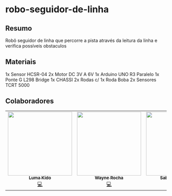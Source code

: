 # robo-seguidor-de-linha

## Resumo

Robô seguidor de linha que percorre a pista através da leitura da linha e verifica possíveis obstaculos

## Materiais

1x Sensor HCSR-04
2x Motor DC 3V A 6V
1x Arduino UNO R3 Paralelo
1x Ponte G L298 Bridge
1x CHASSI
2x Rodas c/ 1x Roda Boba
2x Sensores TCRT 5000

## Colaboradores

<table>
<tr><td align="center"><a href="https://github.com/LumaKido"><img src="https://avatars.githubusercontent.com/u/89153095" width="200px;" alt=""/><br /><sub><b>Luma Kido</b></sub></a><br /><a href="https://github.com/WayneRochaEtec/robo-seguidor-de-linha/" title="Code">💻</a></td>
  <td align="center"><a href="https://github.com/WayneRocha"><img src="https://avatars.githubusercontent.com/u/62760711?v=4" width="200px;" alt=""/><br /><sub><b>Wayne Rocha</b></sub></a><br /><a href="https://github.com/WayneRochaEtec/robo-seguidor-de-linha/" title="Code">💻</a></td>
  <td align="center"><a href="https://github.com/SABRINANOGUEIRA"><img src="https://avatars.githubusercontent.com/u/28880197?v=4" width="200px;" alt=""/><br /><sub><b>Sabrina Nogueira</b></sub></a><br /><a href="https://github.com/WayneRochaEtec/robo-seguidor-de-linha/" title="Code">💻</a></td>
  <td align="center"><a href="https://github.com/NayaraNasaria"><img src="https://avatars.githubusercontent.com/u/85569222?v=4" width="200px;" alt=""/><br /><sub><b>Nayara Nasaria</b></sub></a><br /><a href="https://github.com/WayneRochaEtec/robo-seguidor-de-linha/" title="Code">💻</a></td>
  <td align="center"><a href="https://github.com/Rubens-Sandoval"><img src="https://avatars.githubusercontent.com/u/66434761?v=4" width="200px;" alt=""/><br /><sub><b>Rubens Sandoval</b></sub></a><br /><a href="https://github.com/WayneRochaEtec/robo-seguidor-de-linha/" title="Code">💻</a></td>
  <td align="center"><a href="https://github.com/YasminMello"><img src="https://avatars.githubusercontent.com/u/88786422?v=4" width="200px;" alt=""/><br /><sub><b>Yasmin Carvalho</b></sub></a><br /><a href="https://github.com/WayneRochaEtec/robo-seguidor-de-linha/" title="Code">💻</a></td>
    <tr>
      
</tr>
</table>
